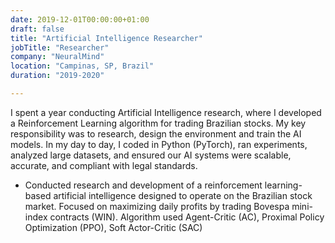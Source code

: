 ```yaml
---
date: 2019-12-01T00:00:00+01:00
draft: false
title: "Artificial Intelligence Researcher"
jobTitle: "Researcher"
company: "NeuralMind"
location: "Campinas, SP, Brazil"
duration: "2019-2020"

---
```

I spent a year conducting Artificial Intelligence research, where I developed a Reinforcement Learning algorithm for trading Brazilian stocks. My key responsibility was to research, design the environment and train the AI models. In my day to day, I coded in Python (PyTorch), ran experiments, analyzed large datasets, and ensured our AI systems were scalable, accurate, and compliant with legal standards.

- Conducted research and development of a reinforcement learning-based artificial intelligence designed to operate on the Brazilian stock market. Focused on maximizing daily profits by trading Bovespa mini-index contracts (WIN). Algorithm used Agent-Critic (AC), Proximal Policy Optimization (PPO), Soft Actor-Critic (SAC)